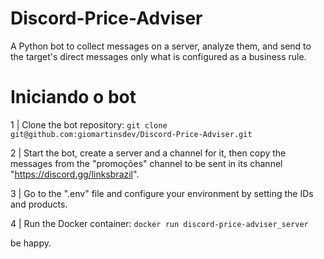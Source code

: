 # Discord-Price-Adviser
A Python bot to collect messages on a server, analyze them, and send to the target's direct messages only what is configured as a business rule.

# Iniciando o bot

1 | Clone the bot repository:
```git clone git@github.com:giomartinsdev/Discord-Price-Adviser.git```

2 | Start the bot, create a server and a channel for it, then copy the messages from the "promoções" channel to be sent in its channel "https://discord.gg/linksbrazil".

3 | Go to the ".env" file and configure your environment by setting the IDs and products.

4 | Run the Docker container:
```docker run discord-price-adviser_server```

be happy.

